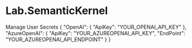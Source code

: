 # Lab.SemanticKernel

Manage User Secrets
	{
		"OpenAI": {
			"ApiKey": "YOUR_OPENAI_API_KEY"
		},
		"AzureOpenAI": {
			"ApiKey": "YOUR_AZUREOPENAI_API_KEY",
			"EndPoint": "YOUR_AZUREOPENAI_API_ENDPOINT"
		}
	}

